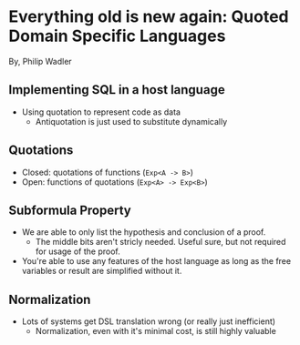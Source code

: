 # Everything old is new again: Quoted Domain Specific Languages

By, Philip Wadler

## Implementing SQL in a host language

- Using quotation to represent code as data
  - Antiquotation is just used to substitute dynamically

## Quotations

- Closed: quotations of functions (`Exp<A -> B>`)
- Open: functions of quotations (`Exp<A> -> Exp<B>`)

## Subformula Property

- We are able to only list the hypothesis and conclusion of a proof.
  - The middle bits aren't stricly needed. Useful sure, but not required for usage of the proof.
- You're able to use any features of the host language as long as the free variables or result are simplified without it.

## Normalization

- Lots of systems get DSL translation wrong (or really just inefficient)
  - Normalization, even with it's minimal cost, is still highly valuable
